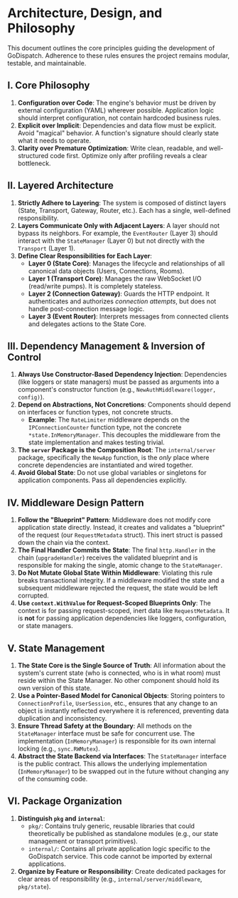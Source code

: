# Architecture, Design, and Philosophy

This document outlines the core principles guiding the development of GoDispatch. Adherence to these rules ensures the project remains modular, testable, and maintainable.

## I. Core Philosophy

1.  **Configuration over Code**: The engine's behavior must be driven by external configuration (YAML) wherever possible. Application logic should interpret configuration, not contain hardcoded business rules.
2.  **Explicit over Implicit**: Dependencies and data flow must be explicit. Avoid "magical" behavior. A function's signature should clearly state what it needs to operate.
3.  **Clarity over Premature Optimization**: Write clean, readable, and well-structured code first. Optimize only after profiling reveals a clear bottleneck.

## II. Layered Architecture

1.  **Strictly Adhere to Layering**: The system is composed of distinct layers (State, Transport, Gateway, Router, etc.). Each has a single, well-defined responsibility.
2.  **Layers Communicate Only with Adjacent Layers**: A layer should not bypass its neighbors. For example, the `EventRouter` (Layer 3) should interact with the `StateManager` (Layer 0) but not directly with the `Transport` (Layer 1).
3.  **Define Clear Responsibilities for Each Layer**:
    *   **Layer 0 (State Core)**: Manages the lifecycle and relationships of all canonical data objects (Users, Connections, Rooms).
    *   **Layer 1 (Transport Core)**: Manages the raw WebSocket I/O (read/write pumps). It is completely stateless.
    *   **Layer 2 (Connection Gateway)**: Guards the HTTP endpoint. It authenticates and authorizes *connection attempts*, but does not handle post-connection message logic.
    *   **Layer 3 (Event Router)**: Interprets messages from connected clients and delegates actions to the State Core.

## III. Dependency Management & Inversion of Control

1.  **Always Use Constructor-Based Dependency Injection**: Dependencies (like loggers or state managers) must be passed as arguments into a component's constructor function (e.g., `NewAuthMiddleware(logger, config)`).
2.  **Depend on Abstractions, Not Concretions**: Components should depend on interfaces or function types, not concrete structs.
    *   **Example**: The `RateLimiter` middleware depends on the `IPConnectionCounter` function type, not the concrete `*state.InMemoryManager`. This decouples the middleware from the state implementation and makes testing trivial.
3.  **The `server` Package is the Composition Root**: The `internal/server` package, specifically the `NewApp` function, is the *only* place where concrete dependencies are instantiated and wired together.
4.  **Avoid Global State**: Do not use global variables or singletons for application components. Pass all dependencies explicitly.

## IV. Middleware Design Pattern

1.  **Follow the "Blueprint" Pattern**: Middleware does not modify core application state directly. Instead, it creates and validates a "blueprint" of the request (our `RequestMetadata` struct). This inert struct is passed down the chain via the context.
2.  **The Final Handler Commits the State**: The final `http.Handler` in the chain (`upgradeHandler`) receives the validated blueprint and is responsible for making the single, atomic change to the `StateManager`.
3.  **Do Not Mutate Global State Within Middleware**: Violating this rule breaks transactional integrity. If a middleware modified the state and a subsequent middleware rejected the request, the state would be left corrupted.
4.  **Use `context.WithValue` for Request-Scoped Blueprints Only**: The context is for passing request-scoped, inert data like `RequestMetadata`. It is **not** for passing application dependencies like loggers, configuration, or state managers.

## V. State Management

1.  **The State Core is the Single Source of Truth**: All information about the system's current state (who is connected, who is in what room) must reside within the State Manager. No other component should hold its own version of this state.
2.  **Use a Pointer-Based Model for Canonical Objects**: Storing pointers to `ConnectionProfile`, `UserSession`, etc., ensures that any change to an object is instantly reflected everywhere it is referenced, preventing data duplication and inconsistency.
3.  **Ensure Thread Safety at the Boundary**: All methods on the `StateManager` interface must be safe for concurrent use. The implementation (`InMemoryManager`) is responsible for its own internal locking (e.g., `sync.RWMutex`).
4.  **Abstract the State Backend via Interfaces**: The `StateManager` interface is the public contract. This allows the underlying implementation (`InMemoryManager`) to be swapped out in the future without changing any of the consuming code.

## VI. Package Organization

1.  **Distinguish `pkg` and `internal`**:
    *   `pkg/`: Contains truly generic, reusable libraries that could theoretically be published as standalone modules (e.g., our state management or transport primitives).
    *   `internal/`: Contains all private application logic specific to the GoDispatch service. This code cannot be imported by external applications.
2.  **Organize by Feature or Responsibility**: Create dedicated packages for clear areas of responsibility (e.g., `internal/server/middleware`, `pkg/state`).
